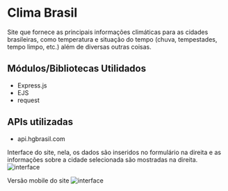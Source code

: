 # Clima Brasil

Site que fornece as principais informações climáticas para as cidades brasileiras, como temperatura e situação do tempo (chuva, tempestades, tempo limpo, etc.) além de diversas outras coisas.


## Módulos/Bibliotecas Utilidados


 - Express.js
 - EJS
 - request
 
 
## APIs utilizadas


 - api.hgbrasil.com
 
 
 Interface do site, nela, os dados são inseridos no formulário na direita e as informações sobre a cidade selecionada são mostradas na direita.
 ![interface](https://i.ibb.co/qBkYVYZ/2020-08-19-2.png)
 
 
Versão mobile do site
 ![interface](https://i.ibb.co/khHm39S/2020-08-19-4.png)
 
 
